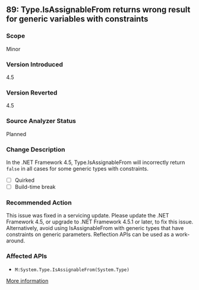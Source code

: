 ## 89: Type.IsAssignableFrom returns wrong result for generic variables with constraints

### Scope
Minor

### Version Introduced
4.5

### Version Reverted
4.5

### Source Analyzer Status
Planned

### Change Description
In the .NET Framework 4.5, Type.IsAssignableFrom will incorrectly return `false` in all cases for some generic types with constraints.

- [ ] Quirked
- [ ] Build-time break

### Recommended Action
This issue was fixed in a servicing update. Please update the .NET Framework 4.5, or upgrade to .NET Framework 4.5.1 or later, to fix this issue. Alternatively, avoid using IsAssignableFrom with generic types that have constraints on generic parameters. Reflection APIs can be used as a work-around.

### Affected APIs
* `M:System.Type.IsAssignableFrom(System.Type)`

[More information](http://connect.microsoft.com/VisualStudio/feedback/details/760270/type-isassignablefrom-for-type-parameters-is-broken)

<!--
  ### Notes
  Can be added to a single-compilation API analyzer
-->
